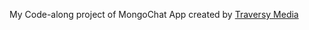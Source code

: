 My Code-along project of MongoChat App created by <a href="https://www.youtube.com/channel/UC29ju8bIPH5as8OGnQzwJyA">Traversy Media</a>
